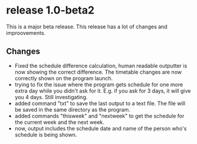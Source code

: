 # release 1.0-beta2
This is a major beta release. This release has a lot of changes and improovements.
## Changes
- Fixed the schedule difference calculation, human readable outputter is now showing the correct difference. The timetable changes are now correctly shown on the program launch.
- trying to fix the issue where the program gets schedule for one more extra day while you didn't ask for it. E.g. if you ask for 3 days, it will give you 4 days. Still investigating.
- added command "txt" to save the last output to a text file. The file will be saved in the same directory as the program.
- added commands "thisweek" and "nextweek" to get the schedule for the current week and the next week.
- now, output includes the schedule date and name of the person who's schedule is being shown.
